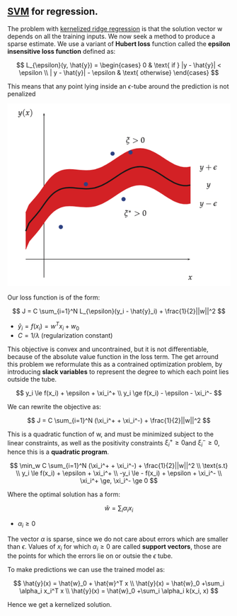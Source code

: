 ## [SVM](support_vector_machines.md) for regression.
The problem with [kernelized ridge regression](kernel_trick.md) is that the solution vector w depends on all the training inputs. We now seek a method to produce a sparse estimate. We use a variant of **Hubert loss** function called the **epsilon insensitive loss function** defined as:

$$
L_{\epsilon}(y, \hat{y}) = \begin{cases}
    0 & \text{ if } |y - \hat{y}| < \epsilon \\
    | y - \hat{y}| - \epsilon & \text{ otherwise}
\end{cases}
$$

This means that any point lying inside an  $\epsilon$-tube  around the prediction is not penalized

![](../.images/machine_learning/epsilon_insensitive_loss_function.png)

Our loss function is of the form:

$$
J = C \sum_{i=1}^N L_{\epsilon}(y_i - \hat{y}_i) + \frac{1}{2}||w||^2
$$

* $\hat{y}_i = f(x_i) = w^Tx_i + w_0$
* $C = 1/\lambda$ (regularization constant)

This objective is convex and uncontrained, but it is not differentiable, because of the absolute value function in the loss term. The get arround this problem we reformulate this as a contrained optimization problem, by introducing **slack variables** to represent the degree to which each point lies outside the tube.

$$
y_i \le f(x_i) + \epsilon + \xi_i^+ \\
y_i \ge f(x_i) - \epsilon - \xi_i^-
$$

We can rewrite the objective as:

$$
J = C \sum_{i=1}^N (\xi_i^+ + \xi_i^-) + \frac{1}{2}||w||^2
$$

This is a quadratic function of w, and must be minimized subject to the linear constraints, as well as the positivity constraints $\xi_i^+ \ge 0$and $\xi_i^- \ge 0$, hence this is a **quadratic program**. 

$$
\min_w C \sum_{i=1}^N (\xi_i^+ + \xi_i^-) + \frac{1}{2}||w||^2 \\
\text{s.t} \\
y_i \le f(x_i) + \epsilon + \xi_i^+ \\
-y_i \le - f(x_i) + \epsilon + \xi_i^- \\
\xi_i^+ \ge, \xi_i^- \ge 0
$$

Where the optimal solution has a form:

$$
\hat{w} = \sum_i \alpha_ix_i
$$

* $\alpha_i \ge 0$

The vector $\alpha$ is sparse, since we do not care about errors which are smaller than $\epsilon$. Values of $x_i$ for which $\alpha_i \ge 0$ are called **support vectors**, those are the points for which the errors lie on or outsie the $\epsilon$ tube. 

To make predictions we can use the trained model as:

$$
    \hat{y}(x) = \hat{w}_0 + \hat{w}^T x \\
    \hat{y}(x) = \hat{w}_0 +\sum_i \alpha_i x_i^T x \\
    \hat{y}(x) = \hat{w}_0 +\sum_i \alpha_i k(x_i, x)
$$

Hence we get a kernelized solution. 

